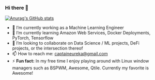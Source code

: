 ### Hi there 👋

[![Anurag's GitHub stats](https://github-readme-stats.vercel.app/api?username=CaptainEureka)](https://github.com/anuraghazra/github-readme-stats)

- 🔭 I’m currently working as a Machine Learning Engineer
- 🌱 I’m currently learning Amazon Web Services, Docker Deployments, PyTorch, Tensorflow 
- 👯 I’m looking to collaborate on Data Science / ML projects, DeFi projects, or the intersection thereof
- 📫 How to reach me: [captaineureka@gmail.com](mailto:captaineureka@gmail.com)
- ⚡ **Fun fact:** In my free time I enjoy playing around with Linux window managers such as BSPWM, Awesome, Qtile. Currently my favorite is Awesome!
